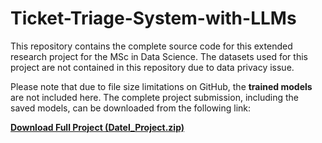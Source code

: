 # Ticket-Triage-System-with-LLMs
This repository contains the complete source code for this extended research project for the MSc in Data Science. The datasets used for this project are not contained in this repository due to data privacy issue.

Please note that due to file size limitations on GitHub, the **trained models** are not included here. The complete project submission, including the saved models, can be downloaded from the following link:

**[Download Full Project (Datel_Project.zip)](https://drive.google.com/drive/folders/1RuyWWecgcJorG5kJBaS8nz5toa3Q5QLY?usp=sharing)**
